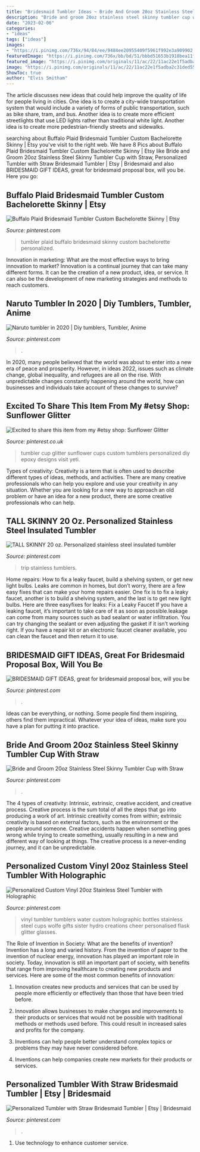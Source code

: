 ```yaml
---
title: "Bridesmaid Tumbler Ideas ~ Bride And Groom 20oz Stainless Steel Skinny Tumbler Cup With Straw"
description: "Bride and groom 20oz stainless steel skinny tumbler cup with straw"
date: "2023-02-06"
categories:
- "ideas"
tags: ["ideas"]
images:
- "https://i.pinimg.com/736x/94/84/ee/9484ee20955409f5961f992e3a909902.jpg"
featuredImage: "https://i.pinimg.com/736x/bb/bd/51/bbbd51653b1918bea11fc2563decc918.jpg"
featured_image: "https://i.pinimg.com/originals/11/ac/22/11ac22e1f5adba2c31ded5598a30f515.jpg"
image: "https://i.pinimg.com/originals/11/ac/22/11ac22e1f5adba2c31ded5598a30f515.jpg"
ShowToc: true
author: "Elvis Smitham"
---
```



The article discusses new ideas that could help improve the quality of life for people living in cities. One idea is to create a city-wide transportation system that would include a variety of forms of public transportation, such as bike share, tram, and bus. Another idea is to create more efficient streetlights that use LED lights rather than traditional white light. Another idea is to create more pedestrian-friendly streets and sidewalks.

	

		
searching about Buffalo Plaid Bridesmaid Tumbler Custom Bachelorette Skinny | Etsy you've visit to the right web. We have 8 Pics about Buffalo Plaid Bridesmaid Tumbler Custom Bachelorette Skinny | Etsy like Bride and Groom 20oz Stainless Steel Skinny Tumbler Cup with Straw, Personalized Tumbler with Straw Bridesmaid Tumbler | Etsy | Bridesmaid and also BRIDESMAID GIFT IDEAS, great for bridesmaid proposal box, will you be. Here you go:
		
    
## Buffalo Plaid Bridesmaid Tumbler Custom Bachelorette Skinny | Etsy

<img loading=lazy src="https://i.pinimg.com/originals/b5/92/ea/b592eae859baa0044d2c4cdc7198ba52.jpg" onerror="this.onerror=null;this.src='https://tse4.mm.bing.net/th?id=OIP.HjSO1_Yx6tcElB7KvYNAbAHaKE&amp;pid=15.1';" alt="Buffalo Plaid Bridesmaid Tumbler Custom Bachelorette Skinny | Etsy">

_Source: pinterest.com_

>tumbler plaid buffalo bridesmaid skinny custom bachelorette personalized. 

	

Innovation in marketing: What are the most effective ways to bring innovation to market?
Innovation is a continual journey that can take many different forms. It can be the creation of a new product, idea, or service. It can also be the development of new marketing strategies and methods to reach customers.

    
## Naruto Tumbler In 2020 | Diy Tumblers, Tumbler, Anime

<img loading=lazy src="https://i.pinimg.com/736x/1a/04/33/1a04335fac5635a0ac6b9e7ceb8838c0.jpg" onerror="this.onerror=null;this.src='https://tse3.mm.bing.net/th?id=OIP.cTYq1ve6MhDZqM5iJZvhJwHaJQ&amp;pid=15.1';" alt="Naruto tumbler in 2020 | Diy tumblers, Tumbler, Anime">

_Source: pinterest.com_

>. 

	

In 2020, many people believed that the world was about to enter into a new era of peace and prosperity. However, in ideas 2022, issues such as climate change, global inequality, and refugees are all on the rise. With unpredictable changes constantly happening around the world, how can businesses and individuals take account of these changes to survive?

    
## Excited To Share This Item From My #etsy Shop: Sunflower Glitter

<img loading=lazy src="https://i.pinimg.com/736x/ec/a4/3a/eca43a2afe14806e027d95f8af5f770e.jpg" onerror="this.onerror=null;this.src='https://tse3.mm.bing.net/th?id=OIP.H6UvoCsNoisdg_CuQ9yCfAHaJ4&amp;pid=15.1';" alt="Excited to share this item from my #etsy shop: Sunflower Glitter">

_Source: pinterest.co.uk_

>tumbler cup glitter sunflower cups custom tumblers personalized diy epoxy designs visit yeti. 

	

Types of creativity:
Creativity is a term that is often used to describe different types of ideas, methods, and activities. There are many creative professionals who can help you explore and use your creativity in any situation. Whether you are looking for a new way to approach an old problem or have an idea for a new product, there are some creative professionals who can help.

    
## TALL SKINNY 20 Oz. Personalized Stainless Steel Insulated Tumbler

<img loading=lazy src="https://i.pinimg.com/736x/e6/4e/71/e64e71198605e5810d87031171b7a2bc.jpg" onerror="this.onerror=null;this.src='https://tse3.mm.bing.net/th?id=OIP._Hk4wJcX1n_0LVm5MpwA5QHaID&amp;pid=15.1';" alt="TALL SKINNY 20 oz. Personalized stainless steel insulated tumbler">

_Source: pinterest.com_

>trip stainless tumblers. 

	

Home repairs: How to fix a leaky faucet, build a shelving system, or get new light bulbs.
Leaks are common in homes, but don’t worry, there are a few easy fixes that can make your home repairs easier. One fix is to fix a leaky faucet, another is to build a shelving system, and the last is to get new light bulbs. Here are three easyfixes for leaks: 
Fix a Leaky Faucet
If you have a leaking faucet, it’s important to take care of it as soon as possible.leakage can come from many sources such as bad sealant or water infiltration. You can try changing the sealant or even adjusting the gasket if it isn’t working right. If you have a repair kit or an electronic faucet cleaner available, you can clean the faucet and then return it to use.

    
## BRIDESMAID GIFT IDEAS, Great For Bridesmaid Proposal Box, Will You Be

<img loading=lazy src="https://i.pinimg.com/originals/85/01/ea/8501eaf78c678b581df46675bebc4c28.jpg" onerror="this.onerror=null;this.src='https://tse1.mm.bing.net/th?id=OIP.AtVzjU6dHkILrYrR90_VeAHaHq&amp;pid=15.1';" alt="BRIDESMAID GIFT IDEAS, great for bridesmaid proposal box, will you be">

_Source: pinterest.com_

>. 

	

Ideas can be everything, or nothing. Some people find them inspiring, others find them impractical. Whatever your idea of ideas, make sure you have a plan for putting it into practice.

    
## Bride And Groom 20oz Stainless Steel Skinny Tumbler Cup With Straw

<img loading=lazy src="https://i.pinimg.com/originals/11/ac/22/11ac22e1f5adba2c31ded5598a30f515.jpg" onerror="this.onerror=null;this.src='https://tse2.mm.bing.net/th?id=OIP.nASJi7q0SelWyNcynHr_IAHaJw&amp;pid=15.1';" alt="Bride and Groom 20oz Stainless Steel Skinny Tumbler Cup with Straw">

_Source: pinterest.com_

>. 

	

The 4 types of creativity: Intrinsic, extrinsic, creative accident, and creative process.
Creative process is the sum total of all the steps that go into producing a work of art. Intrinsic creativity comes from within; extrinsic creativity is based on external factors, such as the environment or the people around someone. Creative accidents happen when something goes wrong while trying to create something, usually resulting in a new and different way of looking at things. The creative process is a never-ending journey, and it can be unpredictable.

    
## Personalized Custom Vinyl 20oz Stainless Steel Tumbler With Holographic

<img loading=lazy src="https://i.pinimg.com/736x/94/84/ee/9484ee20955409f5961f992e3a909902.jpg" onerror="this.onerror=null;this.src='https://tse4.mm.bing.net/th?id=OIP.fyY8CNIBuX2rdy-qpZRq8gHaJ4&amp;pid=15.1';" alt="Personalized Custom Vinyl 20oz Stainless Steel Tumbler with Holographic">

_Source: pinterest.com_

>vinyl tumbler tumblers water custom holographic bottles stainless steel cups wolfe gifts sister hydro creations cheer personalised flask glitter glasses. 

	

The Role of Invention in Society: What are the benefits of invention?
Invention has a long and varied history. From the invention of paper to the invention of nuclear energy, innovation has played an important role in society. Today, innovation is still an important part of society, with benefits that range from improving healthcare to creating new products and services. Here are some of the most common benefits of innovation:
1. Innovation creates new products and services that can be used by people more efficiently or effectively than those that have been tried before.

2. Innovation allows businesses to make changes and improvements to their products or services that would not be possible with traditional methods or methods used before. This could result in increased sales and profits for the company.

3. Inventions can help people better understand complex topics or problems they may have never considered before.

4. Inventions can help companies create new markets for their products or services.

    
## Personalized Tumbler With Straw Bridesmaid Tumbler | Etsy | Bridesmaid

<img loading=lazy src="https://i.pinimg.com/736x/bb/bd/51/bbbd51653b1918bea11fc2563decc918.jpg" onerror="this.onerror=null;this.src='https://tse3.mm.bing.net/th?id=OIP.a06YwOBpJwduf0jPws0d1QHaHa&amp;pid=15.1';" alt="Personalized Tumbler with Straw Bridesmaid Tumbler | Etsy | Bridesmaid">

_Source: pinterest.com_

>. 

	

1. Use technology to enhance customer service.

